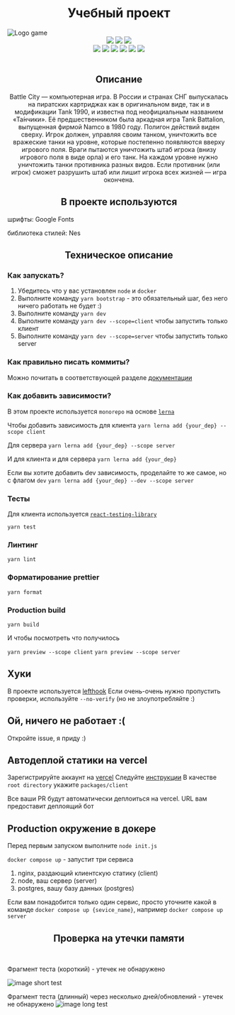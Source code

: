 <h1 align="center">Учебный проект</h1>
<image src="./packages/client/src/assets/battleCityLogo.png" alt="Logo game">

<br>
<div align="center">
    <img src="https://img.shields.io/badge/Year-2022-red">
    <img src="https://img.shields.io/badge/Open Source-lightgray">
    <img src="https://img.shields.io/badge/PRs-welcom-red">
</div>
<div align="center">
    <img src="https://img.shields.io/badge/Type Script-success">
    <img src="https://img.shields.io/badge/Java Script-success">
    <img src="https://img.shields.io/badge/HTML-success">
    <img src="https://img.shields.io/badge/SCSS-success">
    <img src="https://img.shields.io/badge/React-success">
    <img src="https://img.shields.io/badge/Redux-success">
</div>
<br>

<h2 align="center">Описание</h2>
<p align="center">Battle City — компьютерная игра. В России и странах СНГ выпускалась на пиратских картриджах как в оригинальном виде, так и в модификации Tank 1990, и известна под неофициальным названием «Та́нчики». Её предшественником была аркадная игра Tank Battalion, выпущенная фирмой Namco в 1980 году. Полигон действий виден сверху. Игрок должен, управляя своим танком, уничтожить все вражеские танки на уровне, которые постепенно появляются вверху игрового поля. Враги пытаются уничтожить штаб игрока (внизу игрового поля в виде орла) и его танк. На каждом уровне нужно уничтожить танки противника разных видов. Если противник (или игрок) сможет разрушить штаб или лишит игрока всех жизней — игра окончена.</p>
<h2 align="center">В проекте используются</h2>
шрифты: Google Fonts

библиотека стилей: Nes

<h2 align="center">Техническое описание</h2>

### Как запускать?

1. Убедитесь что у вас установлен `node` и `docker`
2. Выполните команду `yarn bootstrap` - это обязательный шаг, без него ничего работать не будет :)
3. Выполните команду `yarn dev`
3. Выполните команду `yarn dev --scope=client` чтобы запустить только клиент
4. Выполните команду `yarn dev --scope=server` чтобы запустить только server

### Как правильно писать коммиты?
Можно почитать в соответствующей разделе [документации](docs/README.md)


### Как добавить зависимости?
В этом проекте используется `monorepo` на основе [`lerna`](https://github.com/lerna/lerna)

Чтобы добавить зависимость для клиента 
```yarn lerna add {your_dep} --scope client```

Для сервера
```yarn lerna add {your_dep} --scope server```

И для клиента и для сервера
```yarn lerna add {your_dep}```


Если вы хотите добавить dev зависимость, проделайте то же самое, но с флагом `dev`
```yarn lerna add {your_dep} --dev --scope server```


### Тесты

Для клиента используется [`react-testing-library`](https://testing-library.com/docs/react-testing-library/intro/)

```yarn test```

### Линтинг

```yarn lint```

### Форматирование prettier

```yarn format```

### Production build

```yarn build```

И чтобы посмотреть что получилось


`yarn preview --scope client`
`yarn preview --scope server`

## Хуки
В проекте используется [lefthook](https://github.com/evilmartians/lefthook)
Если очень-очень нужно пропустить проверки, используйте `--no-verify` (но не злоупотребляйте :)

## Ой, ничего не работает :(

Откройте issue, я приду :)

## Автодеплой статики на vercel
Зарегистрируйте аккаунт на [vercel](https://vercel.com/)
Следуйте [инструкции](https://vitejs.dev/guide/static-deploy.html#vercel-for-git)
В качестве `root directory` укажите `packages/client`

Все ваши PR будут автоматически деплоиться на vercel. URL вам предоставит деплоящий бот

## Production окружение в докере
Перед первым запуском выполните `node init.js`


`docker compose up` - запустит три сервиса
1. nginx, раздающий клиентскую статику (client)
2. node, ваш сервер (server)
3. postgres, вашу базу данных (postgres)

Если вам понадобится только один сервис, просто уточните какой в команде
`docker compose up {sevice_name}`, например `docker compose up server`

<h2 align="center">Проверка на утечки памяти</h2>
<br>

Фрагмент теста (короткий) - утечек не обнаружено

<image src="./packages/client/src/assets/memoryLeaksScreen/2.png" alt="image short test">
<br>

Фрагмент теста (длинный) через несколько дней/обновлений - утечек не обнаружено
<image src="./packages/client/src/assets/memoryLeaksScreen/1.png" alt="image long test">